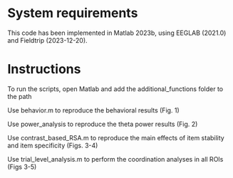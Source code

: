 # System requirements

This code has been implemented in Matlab 2023b, using EEGLAB (2021.0) and Fieldtrip (2023-12-20). 

# Instructions

To run the scripts, open Matlab and add the additional_functions folder to the path 

Use behavior.m to reproduce the behavioral results (Fig. 1)

Use power_analysis to reproduce the theta power results (Fig. 2) 

Use contrast_based_RSA.m to reproduce the main effects of item stability and item specificity (Figs. 3-4)

Use trial_level_analysis.m to perform the coordination analyses in all ROIs (Figs 3-5)







